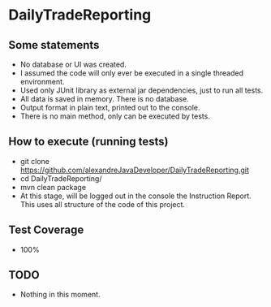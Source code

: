 # DailyTradeReporting

## Some statements
- No database or UI was created.
- I assumed the code will only ever be executed in a single threaded environment.
- Used only JUnit library as external jar dependencies, just to run all tests.
- All data is saved in memory. There is no database.
- Output format in plain text, printed out to the console.
- There is no main method, only can be executed by tests.

## How to execute (running tests)
- git clone  https://github.com/alexandreJavaDeveloper/DailyTradeReporting.git
- cd DailyTradeReporting/
- mvn clean package
- At this stage, will be logged out in the console the Instruction Report. This uses all structure of the code of this project.

## Test Coverage
- 100%

## TODO
- Nothing in this moment.